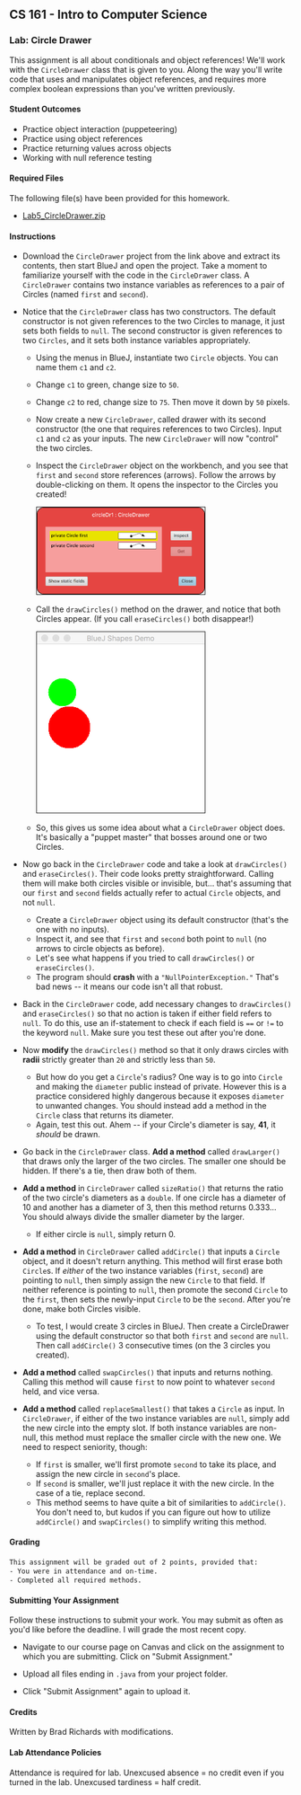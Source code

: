 ## CS 161 - Intro to Computer Science

### Lab: Circle Drawer

This assignment is all about conditionals and object references! We'll work with the `CircleDrawer` class that is given to you. Along the way you'll write code that uses and manipulates object references, and requires more complex boolean expressions than you've written previously.

#### Student Outcomes

- Practice object interaction (puppeteering)
- Practice using object references
- Practice returning values across objects
- Working with null reference testing

<!-- 
#### Working with Partners (Please Read)

You are required to work _together_ on labs. As I mentioned the first day of class, some of you may have had some prior programming experience, and this lab may come more naturally for you. Please be humble and be supportive to one another, and don't leave your partner behind. Labs are _very_ low-stakes, and you'll get full credit for being here, working through it, and being a good citizen. We'll be around to help.

Here are your assigned partners for today's lab.

```
[Jones, B, Jones, S]
[Steller, L, Culpepper, A]
[Camblin, F, Strash, K]
[Beardsley, M, Murphy, C, Rodriguez, C]
[Brown, A, Grey, E]
[Roppolo, G, Murayama, E]
[Wissing, A, Miller, D]
``` 
-->


#### Required Files

The following file(s) have been provided for this homework.

- [Lab5_CircleDrawer.zip](Lab5_CircleDrawer.zip)

#### Instructions

- Download the `CircleDrawer` project from the link above and extract its contents, then start BlueJ and open the project. Take a moment to familiarize yourself with the code in the `CircleDrawer` class. A `CircleDrawer` contains two instance variables as references to a pair of Circles (named `first` and `second`).

- Notice that the `CircleDrawer` class has two constructors. The default constructor is not given references to the two Circles to manage, it just sets both fields to `null`. The second constructor is given references to two `Circles`, and it sets both instance variables appropriately.

  - Using the menus in BlueJ, instantiate two `Circle` objects. You can name them `c1` and `c2`.
  - Change `c1` to green, change size to `50`.
  - Change `c2` to red, change size to `75`. Then move it down by `50` pixels.
  - Now create a new `CircleDrawer`, called drawer with its second constructor (the one that requires references to two Circles). Input `c1` and `c2` as your inputs. The new `CircleDrawer` will now "control" the two circles.

  - Inspect the `CircleDrawer` object on the workbench, and you see that `first` and `second` store references (arrows). Follow the arrows by double-clicking on them. It opens the inspector to the Circles you created!

    <img src="figures/drawer2.png" width="300px" border="1px" />

  - Call the `drawCircles()` method on the drawer, and notice that both Circles appear. (If you call `eraseCircles()` both disappear!)

    <img src="figures/drawer1.png" width="300px" border="1px" />

  - So, this gives us some idea about what a `CircleDrawer` object does. It's basically a "puppet master" that bosses around one or two Circles.

<!-- - It's time to start weaning you off the BlueJ menus, and start learning how to do everything in code. Create a new class, and name it `Tester`. Clean up the "boilerplate code" that BlueJ fills in automatically. There are no fields. Now create the `main` method, which always has the same signature below:

  ```java
  public static void main(String[] args) {
    // Code goes here
  }
  ```

  In the body of the `main` method, write code to do what we had just done using menus. Before you write anything though, you might interested in the following syntax reminders.

  Object Instantiation/Creation:

  ```java
  ObjectType name = new ObjectType(...);  // 1) ObjectType refers to the Class name
                                        // 2) name is a good name to call your object variable
                                        // 3) ... refers to any parameters you wish to input to the constructor
  ```

  Calling a method on an object:

  ```java
  name.method(...);    // 1) name is the variable that refers to an object
                     // 2) ... refers to any parameters input into the method
  ```

- I got things started for you...

  ```java
  public static void main(String[] args) {
      Circle c1 = new Circle();
      c1.makeVisible();
      c1.changeColor("green");
      c1.changeSize(50);

      // Finish the rest
  }
  ```

- After you're done, close out the code window. Right click on the `Tester` class and call the main method (Don't create a new `Tester` object on the workbench). You should again see the green and red circles drawn. -->

- Now go back in the `CircleDrawer` code and take a look at `drawCircles()` and `eraseCircles()`. Their code looks pretty straightforward. Calling them will make both circles visible or invisible, but... that's assuming that our `first` and `second` fields actually refer to actual `Circle` objects, and not `null`.

  - Create a `CircleDrawer` object using its default constructor (that's the one with no inputs).
  - Inspect it, and see that `first` and `second` both point to `null` (no arrows to circle objects as before).
  - Let's see what happens if you tried to call `drawCircles()` or `eraseCircles()`.
  - The program should **crash** with a `"NullPointerException."` That's bad news -- it means our code isn't all that robust.

- Back in the `CircleDrawer` code, add necessary changes to `drawCircles()` and `eraseCircles()` so that no action is taken if either field refers to `null`. To do this, use an if-statement to check if each field is `==` or `!=` to the keyword `null`. Make sure you test these out after you're done.

- Now **modify** the `drawCircles()` method so that it only draws circles with **radii** strictly greater than `20` and strictly less than `50`.

  - But how do you get a `Circle`'s radius? One way is to go into `Circle` and making the `diameter` public instead of private. However this is a practice considered highly dangerous because it exposes `diameter` to unwanted changes. You should instead add a method in  the `Circle` class that returns its diameter. 
  - Again, test this out. Ahem -- if your Circle's diameter is say, **41**, it *should* be drawn. 

- Go back in the `CircleDrawer` class. **Add a method** called `drawLarger()` that draws only the larger of the two circles. The smaller one should be hidden. If there's a tie, then draw both of them.

- **Add a method** in `CircleDrawer` called `sizeRatio()` that returns the ratio of the two circle's diameters as a `double`. If one circle has a diameter of 10 and another has a diameter of 3, then this method returns 0.333... You should always divide the smaller diameter by the larger.

  - If either circle is `null`, simply return 0.

- **Add a method** in `CircleDrawer` called `addCircle()` that inputs a `Circle` object, and it doesn't return anything. This method will first erase both `Circle`s. If *either* of the two instance variables (`first`, `second`) are pointing to `null`, then simply assign the new `Circle` to that field. If neither reference is pointing to `null`, then promote the second `Circle` to the `first`, then sets the newly-input `Circle` to be the `second`. After you're done, make both Circles visible.

  - To test, I would create 3 circles in BlueJ. Then create a CircleDrawer using the default constructor so that both `first` and `second` are `null`. Then call `addCircle()` 3 consecutive times (on the 3 circles you created).

- **Add a method** called `swapCircles()` that inputs and returns nothing. Calling this method will cause  `first` to now point to whatever `second` held, and vice versa. 

- **Add a method** called `replaceSmallest()` that takes a `Circle` as input. In `CircleDrawer`, if either of the two instance variables are `null`, simply add the new circle into the empty slot. If both instance variables are non-null, this method must replace the smaller circle with the new one. We need to respect seniority, though:
  - If `first` is smaller, we'll first promote `second` to take its place, and assign the new circle in `second`'s place.
  - If `second` is smaller, we'll just replace it with the new circle. In the case of a tie, replace second.
  - This method seems to have quite a bit of similarities to `addCircle()`. You don't need to, but kudos if you can figure out how to utilize `addCircle()` and `swapCircles()` to simplify writing this method.



<!-- 

- Finally, add a method to `CircleDrawer` called `drawWhenEquals()` that draws both `Circles` if they are "equal" in _content_. Hide both of them if they aren't "equal." Before you can write the method, you need to add an `equals()` method in the `Circle` class.

  - Let's say that two `Circle`s are equal in content if they have the same size and (x,y) positioning. Refer back to the "content (deep) equality" notes, if you need a reminder on how these `equals()` methods are written.

-->


#### Grading

```
This assignment will be graded out of 2 points, provided that:
- You were in attendance and on-time.
- Completed all required methods.
```


#### Submitting Your Assignment
Follow these instructions to submit your work. You may submit as often as you'd like before the deadline. I will grade the most recent copy.

- Navigate to our course page on Canvas and click on the assignment to which you are submitting. Click on "Submit Assignment."

- Upload all files ending in  `.java` from your project folder.

- Click "Submit Assignment" again to upload it.

#### Credits

Written by Brad Richards with modifications.

#### Lab Attendance Policies

Attendance is required for lab. Unexcused absence = no credit even if you turned in the lab. Unexcused tardiness = half credit.
